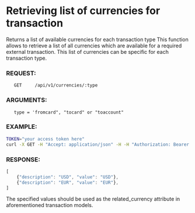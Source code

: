 # Retrieving list of currencies for transaction
Returns a list of available currencies for each transaction type
This function allows to retrieve a list of all currencies which are available for a required external transaction. This list of currencies can be specific for each transaction type.
### REQUEST:
       GET     /api/v1/currencies/:type
### ARGUMENTS:
       type = 'fromcard", "tocard" or "toaccount"
### EXAMPLE:
```bash
TOKEN="your access token here"
curl -X GET -H "Accept: application/json" -H -H "Authorization: Bearer $TOKEN" https://api.projectdgc.com/api/v1/currencies/fromcard
```
### RESPONSE:
```javascript
[
    {"description": "USD", "value": "USD"},
    {"description": "EUR", "value": "EUR"},
]
```
The specified values should be used as the related_currency attribute in aforementioned transaction models.
